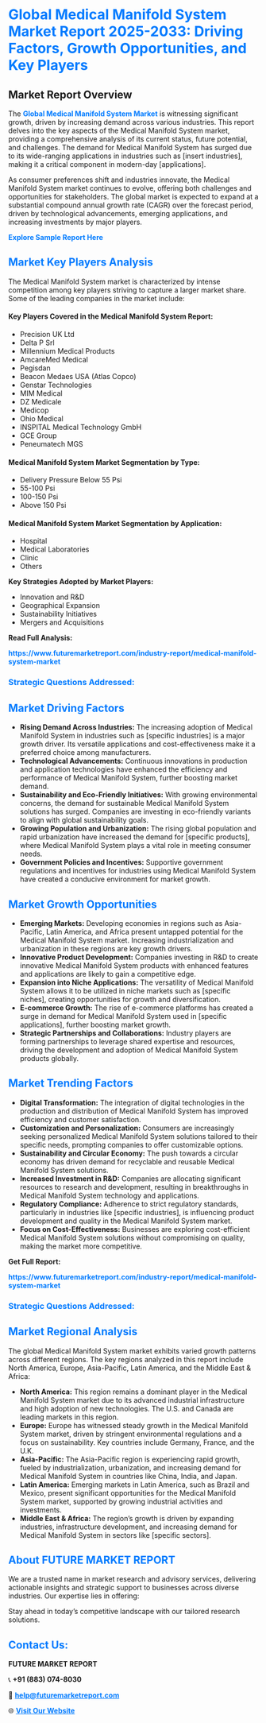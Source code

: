 <h1 style="color: #007BFF;">Global Medical Manifold System Market Report 2025-2033: Driving Factors, Growth Opportunities, and Key Players</h1>

<section id="overview">
<h2>Market Report Overview</h2>
<p>The <a href="https://www.futuremarketreport.com/industry-report/medical-manifold-system-market" style="color: #007BFF; text-decoration: none;"><strong>Global Medical Manifold System Market</strong></a> is witnessing significant growth, driven by increasing demand across various industries. This report delves into the key aspects of the Medical Manifold System market, providing a comprehensive analysis of its current status, future potential, and challenges. The demand for Medical Manifold System has surged due to its wide-ranging applications in industries such as [insert industries], making it a critical component in modern-day [applications].</p>
<p>As consumer preferences shift and industries innovate, the Medical Manifold System market continues to evolve, offering both challenges and opportunities for stakeholders. The global market is expected to expand at a substantial compound annual growth rate (CAGR) over the forecast period, driven by technological advancements, emerging applications, and increasing investments by major players.</p>
</section>

<section id="overview">
<p><a href="https://www.futuremarketreport.com/request-sample/reportId=78986" style="color: #007BFF; text-decoration: none;"><strong>Explore Sample Report Here</strong></a></p>
</section>

<section id="key-players">
<h2 style="color: #007BFF;">Market Key Players Analysis</h2>
<p>The Medical Manifold System market is characterized by intense competition among key players striving to capture a larger market share. Some of the leading companies in the market include:</p>
<h4>Key Players Covered in the Medical Manifold System Report:</h4>
<ul><li>Precision UK Ltd</li><li>Delta P Srl</li><li>Millennium Medical Products</li><li>AmcareMed Medical</li><li>Pegisdan</li><li>Beacon Medaes USA (Atlas Copco)</li><li>Genstar Technologies</li><li>MIM Medical</li><li>DZ Medicale</li><li>Medicop</li><li>Ohio Medical</li><li>INSPITAL Medical Technology GmbH</li><li>GCE Group</li><li>Peneumatech MGS</li></ul>
<h4>Medical Manifold System Market Segmentation by Type:</h4>
<ul><li>Delivery Pressure Below 55 Psi</li><li>55-100 Psi</li><li>100-150 Psi</li><li>Above 150 Psi</li></ul>

<h4>Medical Manifold System Market Segmentation by Application:</h4>
<ul><li>Hospital</li><li>Medical Laboratories</li><li>Clinic</li><li>Others</li></ul>
<p><strong>Key Strategies Adopted by Market Players:</strong></p>
<ul>
<li>Innovation and R&D</li>
<li>Geographical Expansion</li>
<li>Sustainability Initiatives</li>
<li>Mergers and Acquisitions</li>
</ul>
</section>

<section>
<p><strong>Read Full Analysis: </strong></p><a href="https://www.futuremarketreport.com/industry-report/medical-manifold-system-market" style="color: #007BFF; text-decoration: none;"><strong>https://www.futuremarketreport.com/industry-report/medical-manifold-system-market</strong></a>
<h3 style="color: #007BFF;">Strategic Questions Addressed:</h3>
</section>

<section id="driving-factors">
<h2 style="color: #007BFF;">Market Driving Factors</h2>
<ul>
<li><strong>Rising Demand Across Industries:</strong> The increasing adoption of Medical Manifold System in industries such as [specific industries] is a major growth driver. Its versatile applications and cost-effectiveness make it a preferred choice among manufacturers.</li>
<li><strong>Technological Advancements:</strong> Continuous innovations in production and application technologies have enhanced the efficiency and performance of Medical Manifold System, further boosting market demand.</li>
<li><strong>Sustainability and Eco-Friendly Initiatives:</strong> With growing environmental concerns, the demand for sustainable Medical Manifold System solutions has surged. Companies are investing in eco-friendly variants to align with global sustainability goals.</li>
<li><strong>Growing Population and Urbanization:</strong> The rising global population and rapid urbanization have increased the demand for [specific products], where Medical Manifold System plays a vital role in meeting consumer needs.</li>
<li><strong>Government Policies and Incentives:</strong> Supportive government regulations and incentives for industries using Medical Manifold System have created a conducive environment for market growth.</li>
</ul>
</section>

<section id="growth-opportunities">
<h2 style="color: #007BFF;">Market Growth Opportunities</h2>
<ul>
<li><strong>Emerging Markets:</strong> Developing economies in regions such as Asia-Pacific, Latin America, and Africa present untapped potential for the Medical Manifold System market. Increasing industrialization and urbanization in these regions are key growth drivers.</li>
<li><strong>Innovative Product Development:</strong> Companies investing in R&D to create innovative Medical Manifold System products with enhanced features and applications are likely to gain a competitive edge.</li>
<li><strong>Expansion into Niche Applications:</strong> The versatility of Medical Manifold System allows it to be utilized in niche markets such as [specific niches], creating opportunities for growth and diversification.</li>
<li><strong>E-commerce Growth:</strong> The rise of e-commerce platforms has created a surge in demand for Medical Manifold System used in [specific applications], further boosting market growth.</li>
<li><strong>Strategic Partnerships and Collaborations:</strong> Industry players are forming partnerships to leverage shared expertise and resources, driving the development and adoption of Medical Manifold System products globally.</li>
</ul>
</section>

<section id="trending-factors">
<h2 style="color: #007BFF;">Market Trending Factors</h2>
<ul>
<li><strong>Digital Transformation:</strong> The integration of digital technologies in the production and distribution of Medical Manifold System has improved efficiency and customer satisfaction.</li>
<li><strong>Customization and Personalization:</strong> Consumers are increasingly seeking personalized Medical Manifold System solutions tailored to their specific needs, prompting companies to offer customizable options.</li>
<li><strong>Sustainability and Circular Economy:</strong> The push towards a circular economy has driven demand for recyclable and reusable Medical Manifold System solutions.</li>
<li><strong>Increased Investment in R&D:</strong> Companies are allocating significant resources to research and development, resulting in breakthroughs in Medical Manifold System technology and applications.</li>
<li><strong>Regulatory Compliance:</strong> Adherence to strict regulatory standards, particularly in industries like [specific industries], is influencing product development and quality in the Medical Manifold System market.</li>
<li><strong>Focus on Cost-Effectiveness:</strong> Businesses are exploring cost-efficient Medical Manifold System solutions without compromising on quality, making the market more competitive.</li>
</ul>
</section>

<section>
<p><strong>Get Full Report: </strong></p><a href="https://www.futuremarketreport.com/industry-report/medical-manifold-system-market" style="color: #007BFF; text-decoration: none;"><strong>https://www.futuremarketreport.com/industry-report/medical-manifold-system-market</strong></a>
<h3 style="color: #007BFF;">Strategic Questions Addressed:</h3>
</section>


<section id="regional-analysis">
<h2 style="color: #007BFF;">Market Regional Analysis</h2>
<p>The global Medical Manifold System market exhibits varied growth patterns across different regions. The key regions analyzed in this report include North America, Europe, Asia-Pacific, Latin America, and the Middle East & Africa:</p>
<ul>
<li><strong>North America:</strong> This region remains a dominant player in the Medical Manifold System market due to its advanced industrial infrastructure and high adoption of new technologies. The U.S. and Canada are leading markets in this region.</li>
<li><strong>Europe:</strong> Europe has witnessed steady growth in the Medical Manifold System market, driven by stringent environmental regulations and a focus on sustainability. Key countries include Germany, France, and the U.K.</li>
<li><strong>Asia-Pacific:</strong> The Asia-Pacific region is experiencing rapid growth, fueled by industrialization, urbanization, and increasing demand for Medical Manifold System in countries like China, India, and Japan.</li>
<li><strong>Latin America:</strong> Emerging markets in Latin America, such as Brazil and Mexico, present significant opportunities for the Medical Manifold System market, supported by growing industrial activities and investments.</li>
<li><strong>Middle East & Africa:</strong> The region’s growth is driven by expanding industries, infrastructure development, and increasing demand for Medical Manifold System in sectors like [specific sectors].</li>
</ul>
</section>

<footer>
<h2 style="color: #007BFF;">About FUTURE MARKET REPORT</h2>
<p>We are a trusted name in market research and advisory services, delivering actionable insights and strategic support to businesses across diverse industries. Our expertise lies in offering:</p>

<p>Stay ahead in today’s competitive landscape with our tailored research solutions.</p>

<h2 style="color: #007BFF;">Contact Us:</h2>
<p><strong>FUTURE MARKET REPORT</strong></p>
<p>📞 <strong>+91 (883) 074-8030</strong></p>
<p>📧 <strong><a href="mailto:help@futuremarketreport.com" style="color: #007BFF;">help@futuremarketreport.com</a></strong></p>
<p>🌐 <strong><a href="https://www.futuremarketreport.com/" style="color: #007BFF;">Visit Our Website</a></strong></p>
</footer>
